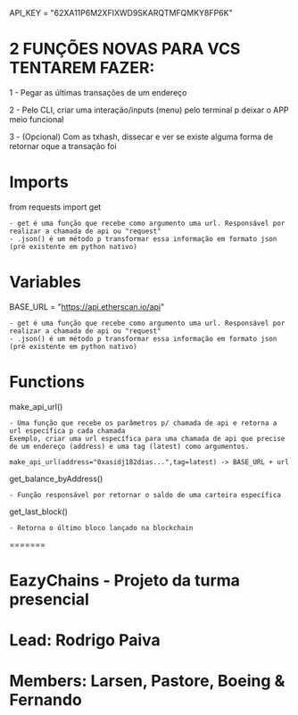 API_KEY = "62XA11P6M2XFIXWD9SKARQTMFQMKY8FP6K"

# 2 FUNÇÕES NOVAS PARA VCS TENTAREM FAZER:

1 - Pegar as últimas transações de um endereço

2 - Pelo CLI, criar uma interação/inputs (menu) pelo terminal p deixar o APP meio funcional

3 - (Opcional) Com as txhash, dissecar e ver se existe alguma forma de retornar oque a transação foi

# Imports

from requests import get

	- get é uma função que recebe como argumento uma url. Responsável por realizar a chamada de api ou "request"
	- .json() é um método p transformar essa informação em formato json (pré existente em python nativo)
 
# Variables

BASE_URL = "https://api.etherscan.io/api"

	- get é uma função que recebe como argumento uma url. Responsável por realizar a chamada de api ou "request"
	- .json() é um método p transformar essa informação em formato json (pré existente em python nativo)

# Functions

make_api_url()

	- Uma função que recebe os parâmetros p/ chamada de api e retorna a url específica p cada chamada
	Exemplo, criar uma url específica para uma chamada de api que precise de um endereço (address) e uma tag (latest) como argumentos.

	make_api_url(address="0xasidj182dias...",tag=latest) -> BASE_URL + url
 	

get_balance_byAddress()

	- Função responsável por retornar o saldo de uma carteira específica


get_last_block()

	- Retorna o último bloco lançado na blockchain

=======
# EazyChains - Projeto da turma presencial

# Lead: Rodrigo Paiva

# Members: Larsen, Pastore, Boeing & Fernando


